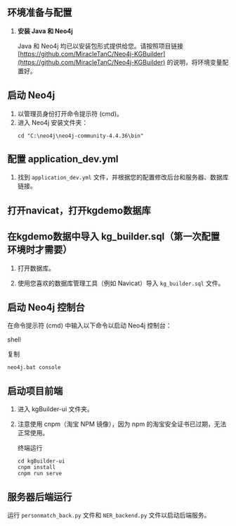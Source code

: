 ## 环境准备与配置

1. **安装 Java 和 Neo4j**
   
   Java 和 Neo4j 均已以安装包形式提供给您。请按照项目链接 [https://github.com/MiracleTanC/Neo4j-KGBuilder](https://github.com/MiracleTanC/Neo4j-KGBuilder) 的说明，将环境变量配置好。

## 启动 Neo4j

1. 以管理员身份打开命令提示符 (cmd)。
2. 进入 Neo4j 安装文件夹：
   ```shell
   cd "C:\neo4j\neo4j-community-4.4.36\bin"

## 配置 application_dev.yml

1. 找到 `application_dev.yml` 文件，并根据您的配置修改后台和服务器、数据库链接。

   

## 打开navicat，打开kgdemo数据库



## 在kgdemo数据中导入 kg_builder.sql（第一次配置环境时才需要）

1. 打开数据库。

2. 使用您喜欢的数据库管理工具（例如 Navicat）导入 `kg_builder.sql` 文件。

   

## 启动 Neo4j 控制台

在命令提示符 (cmd) 中输入以下命令以启动 Neo4j 控制台：

shell

复制

```
neo4j.bat console
```

## 启动项目前端

1. 进入 kgBuilder-ui 文件夹。

2. 注意使用 cnpm（淘宝 NPM 镜像），因为 npm 的淘宝安全证书已过期，无法正常使用。

   终端运行

   ```
   cd kgBuilder-ui
   cnpm install
   cnpm run serve
   ```

## 服务器后端运行

运行 `personmatch_back.py` 文件和 `NER_backend.py` 文件以启动后端服务。
